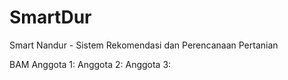 # SmartDur
Smart Nandur - Sistem Rekomendasi dan Perencanaan Pertanian

BAM
Anggota 1:
Anggota 2:
Anggota 3:

